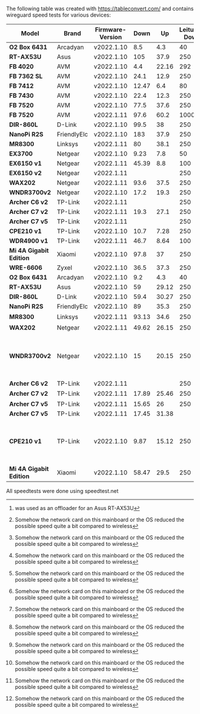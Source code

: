 The following table was created with https://tableconvert.com/
and contains wireguard speed tests for various devices:

| **Model**                 | Brand       | Firmware-Version | Down  | Up    | Leitung-Down | Leitung-Up | Wired/ Wireless | Misc                                 |
|---------------------------|-------------|------------------|-------|-------|--------------|------------|-----------------|--------------------------------------|
| **O2 Box 6431**           | Arcadyan    | v2022.1.10       | 8.5   | 4.3   | 40           | 10         | Wireless        |                                      |
| **RT-AX53U**              | Asus        | v2022.1.10       | 105   | 37.9  | 250          | 40         | Wireless        |                                      |
| **FB 4020**               | AVM         | v2022.1.10       | 4.4   | 22.16 | 292          | 46.7       | Wireless        |                                      |
| **FB 7362 SL**            | AVM         | v2022.1.10       | 24.1  | 12.9  | 250          | 40         | Wireless        |                                      |
| **FB 7412**               | AVM         | v2022.1.10       | 12.47 | 6.4   | 80           | 38         | Wireless        | [^3]                                 |
| **FB 7430**               | AVM         | v2022.1.10       | 22.4  | 12.3  | 250          | 40         | Wireless        |                                      |
| **FB 7520**               | AVM         | v2022.1.10       | 77.5  | 37.6  | 250          | 40         | Wireless        |                                      |
| **FB 7520**               | AVM         | v2022.1.11       | 97.6  | 60.2  | 1000         | 1000       | Wireless        |                                      |
| **DIR-860L**              | D-Link      | v2022.1.10       | 99.5  | 38    | 250          | 40         | Wireless        | [^1]                                 |
| **NanoPi R2S**            | FriendlyElc | v2022.1.10       | 183   | 37.9  | 250          | 40         | Wireless        |                                      |
| **MR8300**                | Linksys     | v2022.1.11       | 80    | 38.1  | 250          | 40         | Wireless        | [^3]                                 |
| **EX3700**                | Netgear     | v2022.1.10       | 9.23  | 7.8   | 50           | 10         | Wireless        |                                      |
| **EX6150 v1**             | Netgear     | v2022.1.11       | 45.39 | 8.8   | 100          | 10         | Wireless        |                                      |
| **EX6150 v2**             | Netgear     | v2022.1.11       |       |       | 250          | 40         | Wireless        |                                      |
| **WAX202**                | Netgear     | v2022.1.11       | 93.6  | 37.5  | 250          | 40         | Wireless        | [^3]                                 |
| **WNDR3700v2**            | Netgear     | v2022.1.10       | 17.2  | 19.3  | 250          | 40         | Wireless        |                                      |
| **Archer C6 v2**          | TP-Link     | v2022.1.11       |       |       | 250          | 40         | Wireless        |                                      |
| **Archer C7 v2**          | TP-Link     | v2022.1.11       | 19.3  | 27.1  | 250          | 40         | Wireless        | [^3]                                 |
| **Archer C7 v5**          | TP-Link     | v2022.1.11       |       |       | 250          | 40         | Wireless        |                                      |
| **CPE210 v1**             | TP-Link     | v2022.1.10       | 10.7  | 7.28  | 250          | 40         | Wireless        |                                      |
| **WDR4900 v1**            | TP-Link     | v2022.1.11       | 46.7  | 8.64  | 100          | 10         | Wireless        |                                      |
| **Mi 4A Gigabit Edition** | Xiaomi      | v2022.1.10       | 97.8  | 37    | 250          | 40         | Wireless        |                                      |
| **WRE-6606**              | Zyxel       | v2022.1.10       | 36.5  | 37.3  | 250          | 40         | Wireless        |                                      |
| **O2 Box 6431**           | Arcadyan    | v2022.1.10       | 9.2   | 4.3   | 40           | 10         | Wired           |                                      |
| **RT-AX53U**              | Asus        | v2022.1.10       | 59    | 29.12 | 250          | 40         | Wired           | [^2]                                 |
| **DIR-860L**              | D-Link      | v2022.1.10       | 59.4  | 30.27 | 250          | 40         | Wired           | [^2]                                 |
| **NanoPi R2S**            | FriendlyElc | v2022.1.10       | 89    | 35.3  | 250          | 40         | Wired           | [^2]                                 |
| **MR8300**                | Linksys     | v2022.1.11       | 93.13 | 34.6  | 250          | 40         | Wired           | [^2][^3]                             |
| **WAX202**                | Netgear     | v2022.1.11       | 49.62 | 26.15 | 250          | 40         | Wired           | [^2][^3]                             |
| **WNDR3700v2**            | Netgear     | v2022.1.10       | 15    | 20.15 | 250          | 40         | Wired           | [^2] (except upload which is faster) |
| **Archer C6 v2**          | TP-Link     | v2022.1.11       |       |       | 250          | 40         | Wired           | [^2]                                 |
| **Archer C7 v2**          | TP-Link     | v2022.1.11       | 17.89 | 25.46 | 250          | 40         | Wired           | [^2][^3]                             |
| **Archer C7 v5**          | TP-Link     | v2022.1.11       | 15.65 | 26    | 250          | 40         | Wired           | [^2]                                 |
| **Archer C7 v5**          | TP-Link     | v2022.1.11       | 17.45 | 31.38 |              |            | Wired           |                                      |
| **CPE210 v1**             | TP-Link     | v2022.1.10       | 9.87  | 15.12 | 250          | 40         | Wired           | [^2] (except upload which is faster) |
| **Mi 4A Gigabit Edition** | Xiaomi      | v2022.1.10       | 58.47 | 29.5  | 250          | 40         | Wired           | [^2]                                 |


All speedtests were done using speedtest.net  

[^1]: was used as an offloader for an Asus RT-AX53U  
[^2]: Somehow the network card on this mainboard or the OS reduced the possible speed quite a bit compared to wireless
